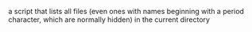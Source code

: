 a script that lists all files (even ones with names beginning with a period character, which are normally hidden) in the current directory

